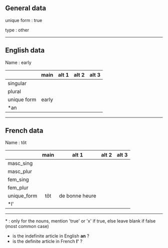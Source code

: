 ## General data

unique form : true

type : other

---

## English data

Name : early

|             | main  | alt 1 | alt 2 | alt 3 |
| :---------- | :---: | :---: | :---: | ----- |
| singular    |       |       |       |       |
| plural      |       |       |       |       |
| unique form | early |       |       |       |
| \*an        |       |       |       |       |

---

## French data

Name : tôt

|             | main |     alt 1      | alt 2 | alt 3 |
| :---------- | :--: | :------------: | :---: | :---: |
| masc_sing   |      |                |       |       |
| masc_plur   |      |                |       |       |
| fem_sing    |      |                |       |       |
| fem_plur    |      |                |       |       |
| unique_form | tôt  | de bonne heure |       |       |
| \*l'        |      |                |       |       |

---

\* : only for the nouns, mention 'true' or 'x' if true, else leave blank if false (most common case)

- is the indefinite article in English **an** ?
- is the definite article in French **l'** ?
